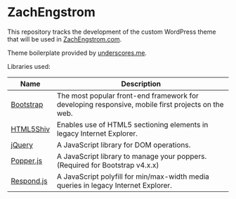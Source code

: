 # ZachEngstrom

This repository tracks the development of the custom WordPress theme that will be used in [ZachEngstrom.com](http://zachengstrom.com).

Theme boilerplate provided by [underscores.me](http://underscores.me/).

Libraries used:

|Name|Description|
|---|---|
|[Bootstrap](https://getbootstrap.com/)|The most popular front-end framework for developing responsive, mobile first projects on the web.|
|[HTML5Shiv](https://github.com/aFarkas/html5shiv)|Enables use of HTML5 sectioning elements in legacy Internet Explorer.|
|[jQuery](https://jquery.com/)|A JavaScript library for DOM operations.|
|[Popper.js](https://popper.js.org/)|A JavaScript library to manage your poppers. (Required for Bootstrap v4.x.x)|
|[Respond.js](https://github.com/scottjehl/Respond.git)|A JavaScript polyfill for min/max-width media queries in legacy Internet Explorer.|